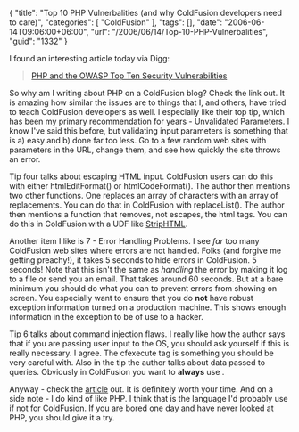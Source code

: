 {
	"title": "Top 10 PHP Vulnerbalities (and why ColdFusion developers need to care)",
	"categories": [
		"ColdFusion"
	],
	"tags": [],
	"date": "2006-06-14T09:06:00+06:00",
	"url": "/2006/06/14/Top-10-PHP-Vulnerbalities",
	"guid": "1332"
}

I found an interesting article today via Digg:

<blockquote>
<a href="http://www.sklar.com/page/article/owasp-top-ten">PHP and the OWASP Top Ten Security Vulnerabilities</a>
</blockquote>

So why am I writing about PHP on a ColdFusion blog? Check the link out. It is amazing how similar the issues are to things that I, and others, have tried to teach ColdFusion developers as well. I especially like their top tip, which has been my primary recommendation for years - Unvalidated Parameters. I know I've said this before, but validating input parameters is something that is a) easy and b) done far too less. Go to a few random web sites with parameters in the URL, change them, and see how quickly the site throws an error.
<!--more-->
Tip four talks about escaping HTML input. ColdFusion users can do this with either htmlEditFormat() or htmlCodeFormat(). The author then mentions two other functions. One replaces an array of characters with an array of replacements. You can do that in ColdFusion with replaceList(). The author then mentions a function that removes, not escapes, the html tags. You can do this in ColdFusion with a UDF like <a href="http://www.cflib.org/udf.cfm?ID=12">StripHTML</a>.

Another item I like is 7 - Error Handling Problems. I see <i>far</i> too many ColdFusion web sites where errors are not handled. Folks (and forgive me getting preachy!), it takes 5 seconds to hide errors in ColdFusion. 5 seconds! Note that this isn't the same as <i>handling</i> the error by making it log to a file or send you an email. That takes around 60 seconds. But at a bare minimum you should do what you can to prevent errors from showing on screen. You especially want to ensure that you do <b>not</b> have robust exception information turned on a production machine. This shows enough information in the exception to be of use to a hacker. 

Tip 6 talks about command injection flaws. I really like how the author says that if you are passing user input to the OS, you should ask yourself if this is really necessary. I agree. The cfexecute tag is something you should be very careful with. Also in the tip the author talks about data passed to queries. Obviously in ColdFusion you want to <b>always</b> use <cfqueryparam>.

Anyway - check the <a href="http://www.sklar.com/page/article/owasp-top-ten">article</a> out. It is definitely worth your time. And on a side note - I do kind of like PHP. I think that is the language I'd probably use if not for ColdFusion. If you are bored one day and have never looked at PHP, you should give it a try.